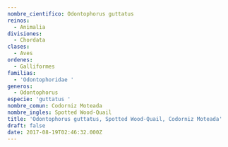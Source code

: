 ```yaml
---
nombre_cientifico: Odontophorus guttatus
reinos:
  - Animalia
divisiones:
  - Chordata
clases:
  - Aves
ordenes:
  - Galliformes
familias:
  - 'Odontophoridae '
generos:
  - Odontophorus
especie: 'guttatus '
nombre_comun: Codorniz Moteada
nombre_ingles: Spotted Wood-Quail
title: 'Odontophorus guttatus, Spotted Wood-Quail, Codorniz Moteada'
draft: false
date: 2017-08-19T02:46:32.000Z
---
```


